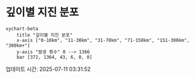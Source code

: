 # 깊이별 지진 분포

```mermaid
xychart-beta
    title "깊이별 지진 분포"
    x-axis ["0-10km", "11-30km", "31-70km", "71-150km", "151-300km", "300km+"]
    y-axis "발생 횟수" 0 --> 1366
    bar [372, 1364, 43, 6, 0, 0]
```

업데이트 시간: 2025-07-11 03:31:52
